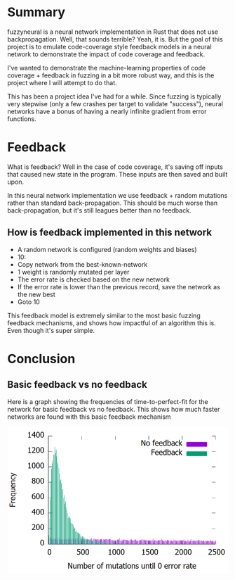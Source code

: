 # Summary

fuzzyneural is a neural network implementation in Rust that does not use backpropagation. Well, that sounds terrible? Yeah, it is. But the goal of this project is to emulate code-coverage style feedback models in a neural network to demonstrate the impact of code coverage and feedback.

I've wanted to demonstrate the machine-learning properties of code coverage + feedback in fuzzing in a bit more robust way, and this is the project where I will attempt to do that.

This has been a project idea I've had for a while. Since fuzzing is typically very stepwise (only a few crashes per target to validate "success"), neural networks have a bonus of having a nearly infinite gradient from error functions.

# Feedback

What is feedback? Well in the case of code coverage, it's saving off inputs that caused new state in the program. These inputs are then saved and built upon.

In this neural network implementation we use feedback + random mutations rather than standard back-propagation. This should be much worse than back-propagation, but it's still leagues better than no feedback.

## How is feedback implemented in this network

- A random network is configured (random weights and biases)
- 10:
- Copy network from the best-known-network
- 1 weight is randomly mutated per layer
- The error rate is checked based on the new network
- If the error rate is lower than the previous record, save the network as the new best
- Goto 10

This feedback model is extremely similar to the most basic fuzzing feedback mechanisms, and shows how impactful of an algorithm this is. Even though it's super simple.

# Conclusion

## Basic feedback vs no feedback

Here is a graph showing the frequencies of time-to-perfect-fit for the network for basic feedback vs no feedback. This shows how much faster networks are found with this basic feedback mechanism

![asdf](assets/feedback_vs_none.png)
